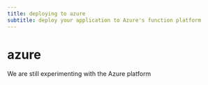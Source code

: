 ```yaml
---
title: deploying to azure
subtitle: deploy your application to Azure's function platform
---
```


# azure

We are still experimenting with the Azure platform

